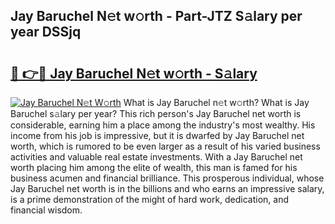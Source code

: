 ## Jay Baruchel N𝚎t w𝚘rth - Part-JTZ S𝚊lary per year DSSjq

# <h2><a href="http://gc50ljr.nevu.top/?p=Jay+Baruchel">🔗 👉🔴 Jay Baruchel N𝚎t w𝚘rth - S𝚊lary</a></h2>

[![Jay Baruchel N𝚎t W𝚘rth](https://i.imgur.com/Oavwk0R.jpeg)](http://gc50ljr.nevu.top/?p=Jay+Baruchel)
What is Jay Baruchel n𝚎t w𝚘rth? What is Jay Baruchel s𝚊lary per year?
This rich person's Jay Baruchel net worth is considerable, earning him a place among the industry's most wealthy. His income from his job is impressive, but it is dwarfed by Jay Baruchel net worth, which is rumored to be even larger as a result of his varied business activities and valuable real estate investments. With a Jay Baruchel net worth placing him among the elite of wealth, this man is famed for his business acumen and financial brilliance. This prosperous individual, whose Jay Baruchel net worth is in the billions and who earns an impressive salary, is a prime demonstration of the might of hard work, dedication, and financial wisdom.

